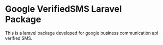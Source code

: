 # Google VerifiedSMS Laravel Package
 This is a laravel package developed for google business communication api verified SMS.
